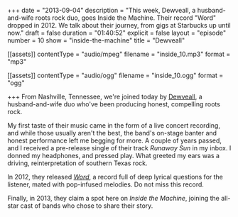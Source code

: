 +++
date = "2013-09-04"
description = "This week, Dewveall, a husband-and-wife roots rock duo, goes Inside the Machine. Their record \"Word\" dropped in 2012. We talk about their journey, from gigs at Starbucks up until now."
draft = false
duration = "01:40:52"
explicit = false
layout = "episode"
number = 10
show = "inside-the-machine"
title = "Dewveall"

[[assets]]
  contentType = "audio/mpeg"
  filename = "inside_10.mp3"
  format = "mp3"

[[assets]]
  contentType = "audio/ogg"
  filename = "inside_10.ogg"
  format = "ogg"

+++
From Nashville, Tennessee, we're joined today by [Dewveall](http://dewveall.com), a husband-and-wife duo who've been producing honest, compelling roots rock.

My first taste of their music came in the form of a live concert recording, and while those usually aren't the best, the band's on-stage banter and honest performance left me begging for more. A couple of years passed, and I received a pre-release single of their track *Runaway Sun* in my inbox. I donned my headphones, and pressed play. What greeted my ears was a driving, reinterpretation of southern Texas rock.

In 2012, they released [*Word*](http://dewveall.bandcamp.com/album/word), a record full of deep lyrical questions for the listener, mated with pop-infused melodies. Do not miss this record.

Finally, in 2013, they claim a spot here on *Inside the Machine*, joining the all-star cast of bands who chose to share their story.